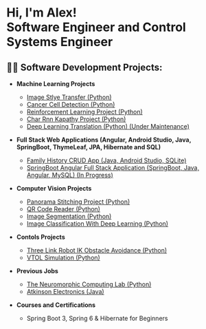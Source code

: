 <h1>Hi, I'm Alex! <br/><a> Software Engineer and Control Systems Engineer</a>

<h2>👨‍💻 Software Development Projects:</h2>

- <b>Machine Learning Projects</b>
  - [Image Stlye Transfer (Python)](https://github.com/AlexMillett/ImageStyleTransfer)
  - [Cancer Cell Detection (Python)](https://github.com/AlexMillett/CancerCellDetectionProject)
  - [Reinforcement Learning Project (Python)](https://github.com/AlexMillett/ReinforcementLearningProject)
  - [Char Rnn Kapathy Project (Python)](https://github.com/AlexMillett/CharRnnKapathyProject)
  - [Deep Learning Translation (Python) (Under Maintenance)](https://github.com/AlexMillett/DeepLearningTranslation)
- <b>Full Stack Web Applications (Angular, Android Studio, Java, SpringBoot, ThymeLeaf, JPA, Hibernate and SQL)</b>
  - [Family History CRUD App (Java, Android Studio, SQLite)](https://github.com/AlexMillett/FamilyHistoryCRUDApplication)
  - [SpringBoot Angular Full Stack Application (SpringBoot, Java, Angular, MySQL) (In Progress)](https://github.com/AlexMillett/SpringBootAngularCRUDApplication)
- <b>Computer Vision Projects</b>
  - [Panorama Stitching Project (Python)](https://github.com/AlexMillett/PanoramicStitchingProject)
  - [QR Code Reader (Python)](https://github.com/AlexMillett/QRCodeReader)
  - [Image Segmentation (Python)](https://github.com/AlexMillett/ImageSegmentation)
  - [Image Classification With Deep Learning (Python)](https://github.com/AlexMillett/DeepLearningImageClassification)
- <b>Contols Projects</b>
  - [Three Link Robot IK Obstacle Avoidance (Python)](https://github.com/AlexMillett/ThreeLinkRobot)
  - [VTOL Simulation (Python)](https://github.com/AlexMillett/VTOLSimulation)
 
- <b>Previous Jobs</b>
  - [The Neuromorphic Computing Lab (Python)](https://github.com/AlexMillett/NeuromorphicComputing)
  - [Atkinson Electronics (Java)](https://github.com/AlexMillett/AtkinsonElectronics)
  
- <b>Courses and Certifications</b>
  - Spring Boot 3, Spring 6 & Hibernate for Beginners
